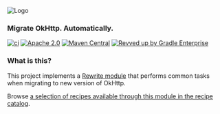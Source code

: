 ![Logo](https://github.com/openrewrite/rewrite/raw/main/doc/logo-oss.png)
### Migrate OkHttp. Automatically.

[![ci](https://github.com/openrewrite/rewrite-okhttp/actions/workflows/ci.yml/badge.svg)](https://github.com/openrewrite/rewrite-okhttp/actions/workflows/ci.yml)
[![Apache 2.0](https://img.shields.io/github/license/openrewrite/rewrite-okhttp.svg)](https://www.apache.org/licenses/LICENSE-2.0)
[![Maven Central](https://img.shields.io/maven-central/v/org.openrewrite.recipe/rewrite-okhttp.svg)](https://mvnrepository.com/artifact/org.openrewrite.recipe/rewrite-okhttp)
[![Revved up by Gradle Enterprise](https://img.shields.io/badge/Revved%20up%20by-Gradle%20Enterprise-06A0CE?logo=Gradle&labelColor=02303A)](https://ge.openrewrite.org/scans)

### What is this?

This project implements a [Rewrite module](https://github.com/openrewrite/rewrite) that performs common tasks when migrating to new version of OkHttp.  

Browse [a selection of recipes available through this module in the recipe catalog](https://docs.openrewrite.org/recipes/okhttp).
